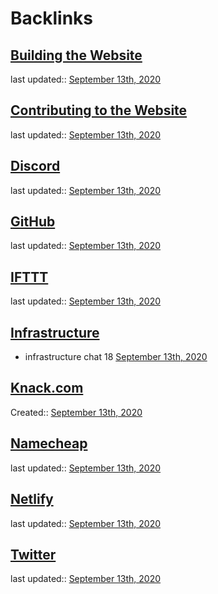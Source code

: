 
# Backlinks
## [Building the Website](<Building the Website.md>)
last updated:: [September 13th, 2020](<September 13th, 2020.md>)

## [Contributing to the Website](<Contributing to the Website.md>)
last updated:: [September 13th, 2020](<September 13th, 2020.md>)

## [Discord](<Discord.md>)
last updated:: [September 13th, 2020](<September 13th, 2020.md>)

## [GitHub](<GitHub.md>)
last updated:: [September 13th, 2020](<September 13th, 2020.md>)

## [IFTTT](<IFTTT.md>)
last updated:: [September 13th, 2020](<September 13th, 2020.md>)

## [Infrastructure](<Infrastructure.md>)
- infrastructure chat 18 [September 13th, 2020](<September 13th, 2020.md>)

## [Knack.com](<Knack.com.md>)
Created:: [September 13th, 2020](<September 13th, 2020.md>)

## [Namecheap](<Namecheap.md>)
last updated:: [September 13th, 2020](<September 13th, 2020.md>)

## [Netlify](<Netlify.md>)
last updated:: [September 13th, 2020](<September 13th, 2020.md>)

## [Twitter](<Twitter.md>)
last updated:: [September 13th, 2020](<September 13th, 2020.md>)

